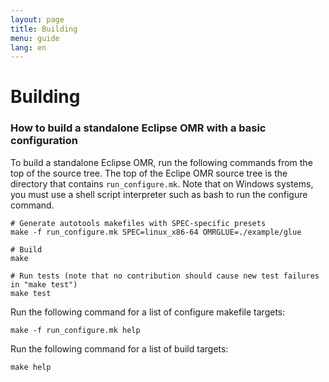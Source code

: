 ```yaml
---
layout: page
title: Building
menu: guide
lang: en
---
```


[//]: # "*********************************************************************"
[//]: # "*"
[//]: # "*  Copyright IBM Corp. 2016  All Rights Reserved."
[//]: # "*"
[//]: # "*  This program and the accompanying materials are made available"
[//]: # "*  under the terms of the Eclipse Public License v1.0 and"
[//]: # "*  Apache License v2.0 which accompanies this distribution."
[//]: # "*"
[//]: # "*      The Eclipse Public License is available at"
[//]: # "*      http://www.eclipse.org/legal/epl-v10.html"
[//]: # "*"
[//]: # "*      The Apache License v2.0 is available at"
[//]: # "*      http://www.opensource.org/licenses/apache2.0.php"
[//]: # "*"
[//]: # "*  Contributors:"
[//]: # "*    <First author> - initial implementation and documentation"
[//]: # "*********************************************************************"

# Building

### How to build a standalone Eclipse OMR with a basic configuration

To build a standalone Eclipse OMR, run the following commands from the top of the source tree. The top of the Eclipe OMR source tree is the directory that contains `run_configure.mk`. Note that on Windows systems, you must use a shell script interpreter such as bash to run the configure command.

    # Generate autotools makefiles with SPEC-specific presets
    make -f run_configure.mk SPEC=linux_x86-64 OMRGLUE=./example/glue

    # Build
    make

    # Run tests (note that no contribution should cause new test failures in "make test")
    make test

Run the following command for a list of configure makefile targets:

    make -f run_configure.mk help

Run the following command for a list of build targets:

    make help
